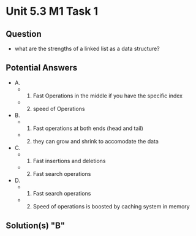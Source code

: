 # Unit 5.3 M1 Task 1

## Question
-  what are the strengths of a linked list as a data structure?

## Potential Answers
- A. 
  - 1. Fast Operations in the middle if you have the specific index
  - 2. speed of Operations
- B. 
  - 1. Fast operations at both ends (head and tail)
  - 2. they can grow and shrink to accomodate the data
- C. 
  - 1. Fast insertions and deletions
  - 2. Fast search operations
- D. 
  - 1. Fast search operations
  - 2. Speed of operations is boosted by caching system in memory

## Solution(s) "B"